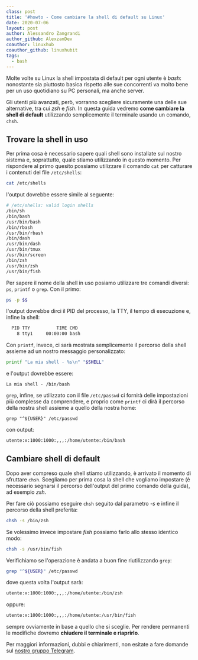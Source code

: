 ```yaml
---
class: post
title: '#howto - Come cambiare la shell di default su Linux'
date: 2020-07-06
layout: post
author: Alessandro Zangrandi
author_github: AlexzanDev
coauthor: linuxhub
coauthor_github: linuxhubit
tags:
  - bash
---
```

Molte volte su Linux la shell impostata di default per ogni utente è *bash*: nonostante sia piuttosto basica rispetto alle sue concorrenti va molto bene per un uso quotidiano su PC personali, ma anche server.

Gli utenti più avanzati, però, vorranno scegliere sicuramente una delle sue alternative, tra cui *zsh* e *fish*. In questa guida vedremo **come cambiare la shell di default** utilizzando semplicemente il terminale usando un comando, `chsh`.

## Trovare la shell in uso

Per prima cosa è necessario sapere quali shell sono installate sul nostro sistema e, soprattutto, quale stiamo utilizzando in questo momento. Per rispondere al primo quesito possiamo utilizzare il comando `cat` per catturare i contenuti del file `/etc/shells`:

```bash
cat /etc/shells
```

l'output dovrebbe essere simile al seguente:

```bash
# /etc/shells: valid login shells
/bin/sh
/bin/bash
/usr/bin/bash
/bin/rbash
/usr/bin/rbash
/bin/dash
/usr/bin/dash
/usr/bin/tmux
/usr/bin/screen
/bin/zsh
/usr/bin/zsh
/usr/bin/fish
```

Per sapere il nome della shell in uso posiamo utilizzare tre comandi diversi: `ps`, `printf` o `grep`. Con il primo:

```bash
ps -p $$
```

l'output dovrebbe dirci il PID del processo, la TTY, il tempo di esecuzione e, infine la shell:

```bash
  PID TTY          TIME CMD
    8 tty1     00:00:00 bash
```

Con `printf`, invece, ci sarà mostrata semplicemente il percorso della shell assieme ad un nostro messaggio personalizzato:

```bash
printf "La mia shell - %s\n" "$SHELL"

```

e l'output dovrebbe essere:

```
La mia shell - /bin/bash
```

`grep`, infine, se utilizzato con il file `/etc/passwd` ci fornirà delle impostazioni più complesse da comprendere, e proprio come `printf` ci dirà il percorso della nostra shell assieme a quello della nostra home:

```
grep "^${USER}" /etc/passwd
```

con output:

```bash
utente:x:1000:1000:,,,:/home/utente:/bin/bash
```

## Cambiare shell di default

Dopo aver compreso quale shell stiamo utilizzando, è arrivato il momento di sfruttare `chsh`. Scegliamo per prima cosa la shell che vogliamo impostare (è necessario segnarsi il percorso dell'output del primo comando della guida), ad esempio *zsh*.

Per fare ciò possiamo eseguire `chsh` seguito dal parametro *-s* e infine il percorso della shell preferita:

```bash
chsh -s /bin/zsh
```

Se volessimo invece impostare *fish* possiamo farlo allo stesso identico modo:

```bash
chsh -s /usr/bin/fish
```

Verifichiamo se l'operazione è andata a buon fine riutilizzando `grep`:

```bash
grep "^${USER}" /etc/passwd
```

dove questa volta l'output sarà:

```bash
utente:x:1000:1000:,,,:/home/utente:/bin/zsh
```

oppure:

```bash
utente:x:1000:1000:,,,:/home/utente:/usr/bin/fish
```

sempre ovviamente in base a quello che si sceglie. Per rendere permanenti le modifiche dovremo **chiudere il terminale e riaprirlo**.



Per maggiori informazioni, dubbi e chiarimenti, non esitate a fare domande sul [nostro gruppo Telegram](https://t.me/linuxpeople).